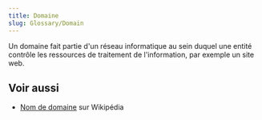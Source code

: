 ```yaml
---
title: Domaine
slug: Glossary/Domain
---
```


Un domaine fait partie d'un réseau informatique au sein duquel une entité contrôle les ressources de traitement de l'information, par exemple un site web.

## Voir aussi

- [Nom de domaine](https://fr.wikipedia.org/wiki/Nom_de_domaine) sur Wikipédia
